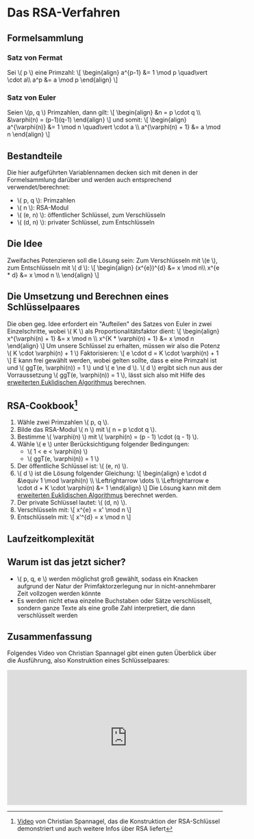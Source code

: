 # Das RSA-Verfahren

## Formelsammlung
### Satz von Fermat
Sei \\( p \\) eine Primzahl:
\\[
\begin{align}
a^{p-1} &= 1 \mod p \quad\vert \cdot a\\\\
a^p &= a \mod p
\end{align}
\\]

### Satz von Euler
Seien \\(p, q \\) Primzahlen, dann gilt:
\\[
\begin{align}
&n = p \cdot q \\\\
&\varphi(n) = (p-1)(q-1)
\end{align}
\\]
und somit:
\\[
\begin{align}
a^{\varphi(n)} &= 1 \mod n \quad\vert \cdot a \\\\
a^{\varphi(n) + 1} &= a \mod n
\end{align}
\\]

## Bestandteile
Die hier aufgeführten Variablennamen decken sich mit denen in der Formelsammlung darüber und werden
auch entsprechend verwendet/berechnet:
- \\( p, q \\): Primzahlen
- \\( n \\): RSA-Modul
- \\( (e, n) \\): öffentlicher Schlüssel, zum Verschlüsseln
- \\( (d, n) \\): privater Schlüssel, zum Entschlüsseln

## Die Idee
Zweifaches Potenzieren soll die Lösung sein: Zum Verschlüsseln mit \\(e \\), zum Entschlüsseln mit \\( d \\):
\\[
\begin{align}
(x^{e})^{d} &= x \mod n\\\\
x^{e * d} &= x \mod n \\\\
\end{align}
\\]

## Die Umsetzung und Berechnen eines Schlüsselpaares
Die oben geg. Idee erfordert ein "Aufteilen" des Satzes von Euler in zwei Einzelschritte, wobei
\\( K \\) als Proportionalitätsfaktor dient:
\\[
\begin{align}
x^{\varphi(n) + 1} &= x \mod n \\\\
x^{K * \varphi(n) + 1} &= x \mod n
\end{align}
\\]
Um unsere Schlüssel zu erhalten, müssen wir also die Potenz \\( K \cdot \varphi(n) + 1 \\) Faktorisieren:
\\[
e \cdot d = K \cdot \varphi(n) + 1
\\]
E kann frei gewählt werden, wobei gelten sollte, dass e eine Primzahl ist und \\( ggT(e, \varphi(n)) = 1 \\) und \\( e \ne d \\). \\( d \\) ergibt sich nun aus der Vorraussetzung \\( ggT(e, \varphi(n)) = 1 \\), lässt
sich also mit Hilfe des [erweiterten Euklidischen Algorithmus](../../algo/euklid.md#Erweiterter-Euklidischer-Algorithmus) berechnen.

## RSA-Cookbook[^schluesselkonstruktion]
1. Wähle zwei Primzahlen \\( p, q \\).
2. Bilde das RSA-Modul \\( n \\) mit \\( n = p \cdot q \\).
3. Bestimme \\( \varphi(n) \\) mit \\( \varphi(n) = (p - 1) \cdot (q - 1) \\).
4. Wähle \\( e \\) unter Berücksichtigung folgender Bedingungen:
    - \\( 1 < e < \varphi(n) \\)
    - \\( ggT(e, \varphi(n)) = 1 \\)
5. Der öffentliche Schlüssel ist: \\( (e, n) \\).
6. \\( d \\) ist die Lösung folgender Gleichung:
\\[
\begin{align}
e \cdot d &\equiv 1 \mod \varphi(n) \\\\
\Leftrightarrow \dots \\\\
\Leftrightarrow e \cdot d + K \cdot \varphi(n) &= 1
\end{align}
\\]
Die Lösung kann mit dem [erweiterten Euklidischen Algorithmus](../../algo/euklid.md#Erweiterter-Euklidischer-Algorithmus) berechnet werden.
7. Der private Schlüssel lautet: \\( (d, n) \\).
8. Verschlüsseln mit:
\\[
x^{e} = x' \mod n
\\]
9. Entschlüsseln mit:
\\[
x'^{d} = x \mod n
\\]

## Laufzeitkomplexität

## Warum ist das jetzt sicher?
- \\( p, q, e \\) werden möglichst groß gewählt, sodass ein Knacken aufgrund der Natur der Primfaktorzerlegung
nur in nicht-annehmbarer Zeit vollzogen werden könnte
- Es werden nicht etwa einzelne Buchstaben oder Sätze verschlüsselt, sondern ganze Texte als
eine große Zahl interpretiert, die dann verschlüsselt werden

## Zusammenfassung
Folgendes Video von Christian Spannagel gibt einen guten Überblick über die Ausführung,
also Konstruktion eines Schlüsselpaares:

<iframe width="560" height="315" src="https://www.youtube.com/embed/XR6zeI_rNPw" title="YouTube video player" frameborder="0" allow="accelerometer; autoplay; clipboard-write; encrypted-media; gyroscope; picture-in-picture" allowfullscreen></iframe>

[^schluesselkonstruktion]: [Video](https://www.youtube.com/watch?v=oXlY-yx1oIw) von Christian Spannagel, das die Konstruktion der RSA-Schlüssel demonstriert und auch weitere Infos über RSA liefert
